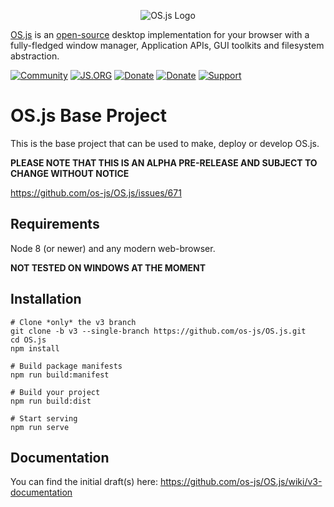 <p align="center">
  <img alt="OS.js Logo" src="https://raw.githubusercontent.com/os-js/gfx/master/logo-big.png" />
</p>

[OS.js](https://www.os-js.org/) is an [open-source](https://raw.githubusercontent.com/os-js/OS.js/master/LICENSE) desktop implementation for your browser with a fully-fledged window manager, Application APIs, GUI toolkits and filesystem abstraction.

[![Community](https://img.shields.io/badge/join-community-green.svg)](https://community.os-js.org/)
[![JS.ORG](https://img.shields.io/badge/js.org-os-ffb400.svg)](http://js.org)
[![Donate](https://img.shields.io/badge/liberapay-donate-yellowgreen.svg)](https://liberapay.com/os-js/)
[![Donate](https://img.shields.io/badge/paypal-donate-yellow.svg)](https://www.paypal.com/cgi-bin/webscr?cmd=_donations&business=andersevenrud%40gmail%2ecom&lc=NO&currency_code=USD&bn=PP%2dDonationsBF%3abtn_donate_SM%2egif%3aNonHosted)
[![Support](https://img.shields.io/badge/patreon-support-orange.svg)](https://www.patreon.com/user?u=2978551&ty=h&u=2978551)

# OS.js Base Project

This is the base project that can be used to make, deploy or develop OS.js.

**PLEASE NOTE THAT THIS IS AN ALPHA PRE-RELEASE AND SUBJECT TO CHANGE WITHOUT NOTICE**

https://github.com/os-js/OS.js/issues/671

## Requirements

Node 8 (or newer) and any modern web-browser.

**NOT TESTED ON WINDOWS AT THE MOMENT**

## Installation

```
# Clone *only* the v3 branch
git clone -b v3 --single-branch https://github.com/os-js/OS.js.git
cd OS.js
npm install

# Build package manifests
npm run build:manifest

# Build your project
npm run build:dist

# Start serving
npm run serve
```

## Documentation

You can find the initial draft(s) here: https://github.com/os-js/OS.js/wiki/v3-documentation
